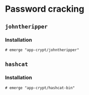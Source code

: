 # Password cracking

## `johntheripper`

### Installation

```ShellSession
# emerge "app-crypt/johntheripper"
```

## `hashcat`

### Installation

```ShellSession
# emerge "app-crypt/hashcat-bin"
```
